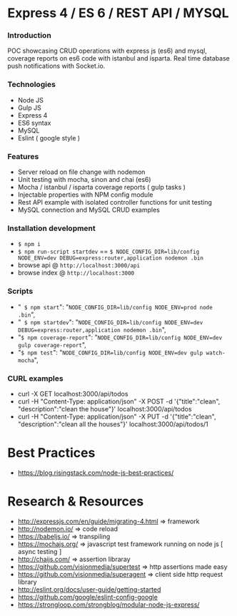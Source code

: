 # Express 4 / ES 6 / REST API / MYSQL

### Introduction

POC showcasing CRUD operations with express js (es6) and mysql, coverage reports on es6 code with istanbul and isparta. Real time database push notifications with Socket.io.

### Technologies

- Node JS
- Gulp JS
- Express 4
- ES6 syntax
- MySQL
- Eslint ( google style )

### Features

- Server reload on file change with nodemon
- Unit testing with mocha, sinon and chai (es6)
- Mocha / istanbul / isparta coverage reports ( gulp tasks )
- Injectable properties with NPM config module
- Rest API example with isolated controller functions for unit testing
- MySQL connection and MySQL CRUD examples

### Installation development

- `$ npm i`
- `$ npm run-script startdev` == `$ NODE_CONFIG_DIR=lib/config NODE_ENV=dev DEBUG=express:router,application nodemon .bin`
- browse api @ `http://localhost:3000/api`
- browse index @ `http://localhost:3000`

### Scripts

- "` $ npm start`": "`NODE_CONFIG_DIR=lib/config NODE_ENV=prod node .bin`",
- "` $ npm startdev`": "`NODE_CONFIG_DIR=lib/config NODE_ENV=dev DEBUG=express:router,application nodemon .bin`",
- "`$ npm coverage-report`": "`NODE_CONFIG_DIR=lib/config NODE_ENV=dev gulp coverage-report`",
- "`$ npm test`": "`NODE_CONFIG_DIR=lib/config NODE_ENV=dev gulp watch-mocha`",

### CURL examples

- curl -X GET localhost:3000/api/todos
- curl -H "Content-Type: application/json" -X POST -d '{"title":"clean", "description":"clean the house"}' localhost:3000/api/todos
- curl -H "Content-Type: application/json" -X PUT -d '{"title":"clean", "description":"clean all the houses"}' localhost:3000/api/todos/1

# Best Practices

- https://blog.risingstack.com/node-js-best-practices/

# Research & Resources

- http://expressjs.com/en/guide/migrating-4.html => framework
- http://nodemon.io/ => code reload
- https://babeljs.io/ => transpiling
- https://mochajs.org/ => javascript test framework running on node js [ async testing ]
- http://chaijs.com/ => assertion libraray
- https://github.com/visionmedia/supertest => http assertions made easy
- https://github.com/visionmedia/superagent => client side http request library
- http://eslint.org/docs/user-guide/getting-started
- https://github.com/google/eslint-config-google
- https://strongloop.com/strongblog/modular-node-js-express/
